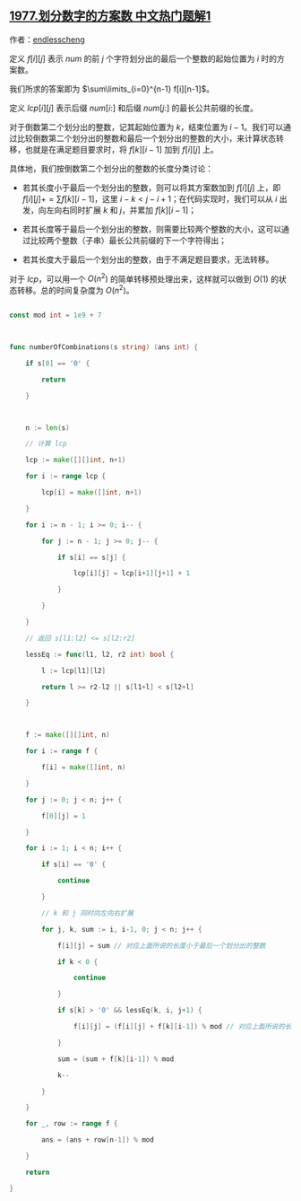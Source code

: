 ## [1977.划分数字的方案数 中文热门题解1](https://leetcode.cn/problems/number-of-ways-to-separate-numbers/solutions/100000/yu-chu-li-dong-tai-gui-hua-by-endlessche-7am2)

作者：[endlesscheng](https://leetcode.cn/u/endlesscheng)

定义 $f[i][j]$ 表示 $\textit{num}$ 的前 $j$ 个字符划分出的最后一个整数的起始位置为 $i$ 时的方案数。

我们所求的答案即为 $\sum\limits_{i=0}^{n-1} f[i][n-1]$。

定义 $\textit{lcp}[i][j]$ 表示后缀 $\textit{num}[i:]$ 和后缀 $\textit{num}[j:]$ 的最长公共前缀的长度。

对于倒数第二个划分出的整数，记其起始位置为 $k$，结束位置为 $i-1$。我们可以通过比较倒数第二个划分出的整数和最后一个划分出的整数的大小，来计算状态转移，也就是在满足题目要求时，将 $f[k][i-1]$ 加到 $f[i][j]$ 上。

具体地，我们按倒数第二个划分出的整数的长度分类讨论：

- 若其长度小于最后一个划分出的整数，则可以将其方案数加到 $f[i][j]$ 上，即 $f[i][j] += \sum f[k][i-1]$，这里 $i-k<j-i+1$；在代码实现时，我们可以从 $i$ 出发，向左向右同时扩展 $k$ 和 $j$，并累加 $f[k][i-1]$；
- 若其长度等于最后一个划分出的整数，则需要比较两个整数的大小，这可以通过比较两个整数（子串）最长公共前缀的下一个字符得出；
- 若其长度大于最后一个划分出的整数，由于不满足题目要求，无法转移。

对于 $\textit{lcp}$，可以用一个 $O(n^2)$ 的简单转移预处理出来，这样就可以做到 $O(1)$ 的状态转移。总的时间复杂度为 $O(n^2)$。

```go
const mod int = 1e9 + 7

func numberOfCombinations(s string) (ans int) {
	if s[0] == '0' {
		return
	}

	n := len(s)
	// 计算 lcp
	lcp := make([][]int, n+1)
	for i := range lcp {
		lcp[i] = make([]int, n+1)
	}
	for i := n - 1; i >= 0; i-- {
		for j := n - 1; j >= 0; j-- {
			if s[i] == s[j] {
				lcp[i][j] = lcp[i+1][j+1] + 1
			}
		}
	}
	// 返回 s[l1:l2] <= s[l2:r2]
	lessEq := func(l1, l2, r2 int) bool {
		l := lcp[l1][l2]
		return l >= r2-l2 || s[l1+l] < s[l2+l]
	}

	f := make([][]int, n)
	for i := range f {
		f[i] = make([]int, n)
	}
	for j := 0; j < n; j++ {
		f[0][j] = 1
	}
	for i := 1; i < n; i++ {
		if s[i] == '0' {
			continue
		}
		// k 和 j 同时向左向右扩展
		for j, k, sum := i, i-1, 0; j < n; j++ {
			f[i][j] = sum // 对应上面所说的长度小于最后一个划分出的整数
			if k < 0 {
				continue
			}
			if s[k] > '0' && lessEq(k, i, j+1) {
				f[i][j] = (f[i][j] + f[k][i-1]) % mod // 对应上面所说的长度等于最后一个划分出的整数
			}
			sum = (sum + f[k][i-1]) % mod
			k--
		}
	}
	for _, row := range f {
		ans = (ans + row[n-1]) % mod
	}
	return
}
```